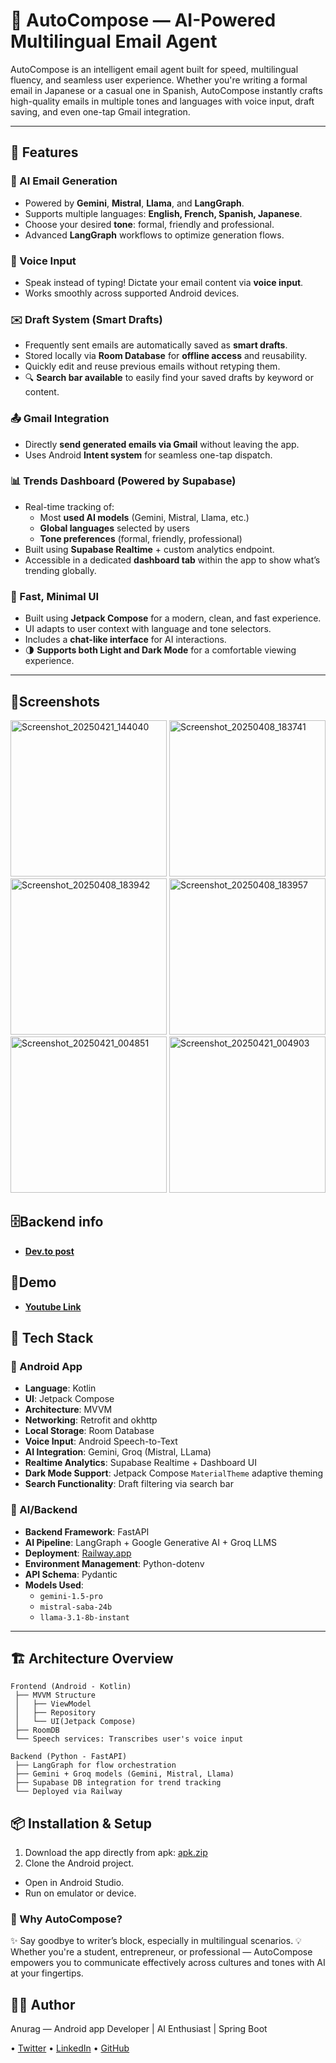 # 💌 AutoCompose — AI-Powered Multilingual Email Agent

AutoCompose is an intelligent email agent built for speed, multilingual fluency, and seamless user experience. Whether you're writing a formal email in Japanese or a casual one in Spanish, AutoCompose instantly crafts high-quality emails in multiple tones and languages with voice input, draft saving, and even one-tap Gmail integration.

---

## 🚀 Features

### 🧠 AI Email Generation
- Powered by **Gemini**, **Mistral**, **Llama**, and **LangGraph**.
- Supports multiple languages: **English, French, Spanish, Japanese**.
- Choose your desired **tone**: formal, friendly and professional.
- Advanced **LangGraph** workflows to optimize generation flows.

### 💬 Voice Input
- Speak instead of typing! Dictate your email content via **voice input**.
- Works smoothly across supported Android devices.

### ✉️ Draft System (Smart Drafts)
- Frequently sent emails are automatically saved as **smart drafts**.
- Stored locally via **Room Database** for **offline access** and reusability.
- Quickly edit and reuse previous emails without retyping them.
- 🔍 **Search bar available** to easily find your saved drafts by keyword or content.

### 📤 Gmail Integration
- Directly **send generated emails via Gmail** without leaving the app.
- Uses Android **Intent system** for seamless one-tap dispatch.

### 📊 Trends Dashboard (Powered by Supabase)
- Real-time tracking of:
  - Most **used AI models** (Gemini, Mistral, Llama, etc.)
  - **Global languages** selected by users
  - **Tone preferences** (formal, friendly, professional)
- Built using **Supabase Realtime** + custom analytics endpoint.
- Accessible in a dedicated **dashboard tab** within the app to show what’s trending globally.

### 🎯 Fast, Minimal UI
- Built using **Jetpack Compose** for a modern, clean, and fast experience.
- UI adapts to user context with language and tone selectors.
- Includes a **chat-like interface** for AI interactions.
- 🌗 **Supports both Light and Dark Mode** for a comfortable viewing experience.

---

## 📱Screenshots
<img src="https://github.com/user-attachments/assets/f0558866-dbcf-4e2d-b7fc-87b63b895d0f" alt="Screenshot_20250421_144040" width="250"/>
<img src="https://github.com/user-attachments/assets/a1263b49-0c22-427a-a953-41e1b9b0f12e" alt="Screenshot_20250408_183741" width="250"/>
<img src="https://github.com/user-attachments/assets/446c877e-57b4-4f85-b40a-51c7b86fd7a7" alt="Screenshot_20250408_183942" width="250"/>
<img src="https://github.com/user-attachments/assets/07af1e86-3961-4ce4-bec0-487748bb6de2" alt="Screenshot_20250408_183957" width="250"/>
<img src="https://github.com/user-attachments/assets/230afb94-613f-4a06-936b-168bb106844a" alt="Screenshot_20250421_004851" width="250"/>
<img src="https://github.com/user-attachments/assets/c62e6d44-60b9-4b7c-8328-85424b973531" alt="Screenshot_20250421_004903" width="250"/>

## 🗄️Backend info
- [**Dev.to post**](https://dev.to/anuragkanojiya/how-to-use-langgraph-within-a-fastapi-backend-amm)

## 🚀Demo
- [**Youtube Link**](https://youtu.be/JNPY4eGm26U)

## 🧰 Tech Stack

### 📱 Android App
- **Language**: Kotlin
- **UI**: Jetpack Compose
- **Architecture**: MVVM
- **Networking**: Retrofit and okhttp
- **Local Storage**: Room Database
- **Voice Input**: Android Speech-to-Text
- **AI Integration**: Gemini, Groq (Mistral, LLama)
- **Realtime Analytics**: Supabase Realtime + Dashboard UI
- **Dark Mode Support**: Jetpack Compose `MaterialTheme` adaptive theming
- **Search Functionality**: Draft filtering via search bar

### 🧪 AI/Backend
- **Backend Framework**: FastAPI
- **AI Pipeline**: LangGraph + Google Generative AI + Groq LLMS
- **Deployment**: [Railway.app](https://railway.app)
- **Environment Management**: Python-dotenv
- **API Schema**: Pydantic
- **Models Used**:
  - `gemini-1.5-pro`
  - `mistral-saba-24b`
  - `llama-3.1-8b-instant`

---

## 🏗 Architecture Overview
```
Frontend (Android - Kotlin)
 ├── MVVM Structure
 │   ├── ViewModel
 │   ├── Repository
 │   └── UI(Jetpack Compose)
 ├── RoomDB
 └── Speech services: Transcribes user's voice input

Backend (Python - FastAPI)
 ├── LangGraph for flow orchestration
 ├── Gemini + Groq models (Gemini, Mistral, Llama)
 ├── Supabase DB integration for trend tracking
 └── Deployed via Railway
```

## 📦 Installation & Setup

1. Download the app directly from apk: [apk.zip](https://github.com/user-attachments/files/19911786/apk.zip)
2. Clone the Android project.
- Open in Android Studio.
- Run on emulator or device.

### 📧 Why AutoCompose?
✨ Say goodbye to writer’s block, especially in multilingual scenarios.
💡 Whether you're a student, entrepreneur, or professional — AutoCompose empowers you to communicate effectively across cultures and tones with AI at your fingertips.

## 🧑‍💻 Author
Anurag — Android app Developer | AI Enthusiast | Spring Boot

• [Twitter](https://x.com/AnuKanojiya829) • [LinkedIn](https://linkedin.com/in/anurag-kanojiya-101312286) • [GitHub](https://github.com/anuragkanojiya1)
